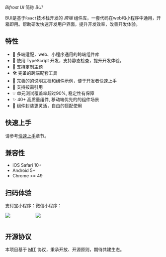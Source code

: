 _Bifrost UI_ 简称 _BUI_

BUI是基于`React`技术栈开发的 _跨端_ 组件库，一套代码在web和小程序中通用，开箱即用。帮助研发快速开发用户界面，提升开发效率，改善开发体验。

## 特性

- 🚀 多端适配，web、小程序通用的跨端组件库
- 🌈 使用 TypeScript 开发，支持静态检查，提升开发体验。
- 🎨 支持定制主题
- 🛠 完备的跨端配套工具
- 💪 完善的的说明文档和组件示例，便于开发者快速上手
- 🎯 支持按需引用
- 💡 单元测试覆盖率超过90%, 稳定性有保障
- ✨ 40+ 高质量组件, 移动端优先的的组件场景
- 👋 组件封装更灵活，自由的搭配使用

## 快速上手

请参考[快速上手](https://bui.taopiaopiao.com/guide/introduce)章节。

## 兼容性

- iOS Safari 10+
- Android 5+
- Chrome >= 49

## 扫码体验

<div style="display: flex">
<div>
支付宝小程序：

![](https://gw.alicdn.com/imgextra/i2/O1CN01Q0L2dL1ID0iLq1SKP_!!6000000000858-2-tps-516-518.png)

</div>

<div>
微信小程序：

![](https://gw.alicdn.com/imgextra/i4/O1CN01mpcpzN29vayTjIv56_!!6000000008130-0-tps-512-512.jpg)

</div>
</div>

## 开源协议

本项目基于 [MIT](https://zh.wikipedia.org/wiki/MIT%E8%A8%B1%E5%8F%AF%E8%AD%89) 协议，秉承开放、开源原则，期待共建生态。
